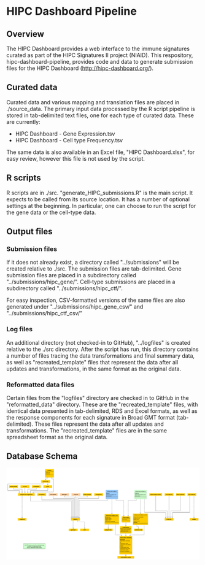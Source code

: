 # HIPC Dashboard Pipeline
## Overview
The HIPC Dashboard provides a web interface to the immune signatures curated as part of the HIPC Signatures II project (NIAID).
This respository, hipc-dashboard-pipeline, provides code and data to generate submission files for the HIPC Dashboard (http://hipc-dashboard.org/).

## Curated data
Curated data and various mapping and translation files are placed in ./source_data.
The primary input data processed by the R script pipeline is stored in tab-delimited text files, one for each type of curated data.  These are currently:
* HIPC Dashboard - Gene Expression.tsv
* HIPC Dashboard - Cell type Frequency.tsv

The same data is also available in an Excel file, "HIPC Dashboard.xlsx", for easy review, however this file is not used by the script.

## R scripts
R scripts are in ./src.
"generate_HIPC_submissions.R" is the main script.  It expects to be called from its source location.
It has a number of optional settings at the beginning.  In particular, one can choose to run the script for the gene data or the cell-type data.

## Output files
### Submission files
If it does not already exist, a directory called "../submissions" will be created relative to ./src.
The submission files are tab-delimited.
Gene submission files are placed in a subdirectory called "../submissions/hipc_gene/".
Cell-type submissions are placed in a subdirectory called "../submissions/hipc_ctf/".

For easy inspection, CSV-formatted versions of the same files are also generated under "../submissions/hipc_gene_csv/" and "../submissions/hipc_ctf_csv/"

### Log files
An additional directory (not checked-in to GitHub), "../logfiles" is created relative to the ./src directory.  After the script has run, this directory contains a number of files tracing the data transformations and final summary data, as well as "recreated_template" files that represent the data after all updates and transformations, in the same format as the original data.

### Reformatted data files
Certain files from the "logfiles" directory are checked in to GitHub in the "reformatted_data" directory.  These are the "recreated_template" files, with identical data presented in tab-delimited, RDS and Excel formats, as well as the response components for each signature in Broad GMT format (tab-delimited).  These files represent the data after all updates and transformations. The "recreated_template" files are in the same spreadsheet format as the original data.


## Database Schema
![Dashboard DB schema](hipc_dashboard_data_model_simple.png)
